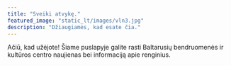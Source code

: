 ```yaml
---
title: "Sveiki atvykę."
featured_image: "static_lt/images/vln3.jpg"
description: "Džiaugiamės, kad esate čia."
---
```

Ačiū, kad užėjote! Šiame puslapyje galite rasti Baltarusių bendruomenės ir kultūros centro naujienas bei informaciją apie renginius. 